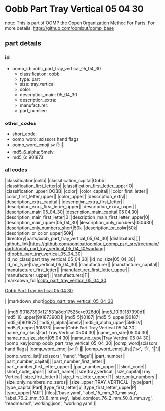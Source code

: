 # Oobb Part Tray Vertical 05 04 30  

note: This is part of OOMP the Oopen Organization Method For Parts. For more details: https://github.com/oomlout/oomp_base

##  part details





### id
* oomp_id: oobb_part_tray_vertical_05_04_30
  * classification: oobb
  * type: part
  * size: tray_vertical
  * color: 
  * description_main: 05_04_30
  * description_extra: 
  * manufacturer: 
  * part_number: 

### other_codes
* short_code: 
* oomp_word: scissors hand flags
* oomp_word_emoji :scissors: :hand: :flags:
* md5_6_alpha: 5melv
* md5_6: 901873

### all codes 
|classification|oobb|
|classification_capital|Oobb|
|classification_first_letter|o|
|classification_first_letter_upper|O|
|classification_upper|OOBB|
|color||
|color_capital||
|color_first_letter||
|color_first_letter_upper||
|color_upper||
|description_extra||
|description_extra_capital||
|description_extra_first_letter||
|description_extra_first_letter_upper||
|description_extra_upper||
|description_main|05_04_30|
|description_main_capital|05 04.30|
|description_main_first_letter|0|
|description_main_first_letter_upper|0|
|description_main_upper|05_04_30|
|description_only_numbers|050430|
|description_only_numbers_short|50k|
|description_or_color|50k|
|description_or_color_upper|50K|
|directory|parts/oobb_part_tray_vertical_05_04_30|
|distributors|[]|
|github_link|https://github.com/oomlout/oomlout_oomp_part_src/tree/main/parts/oobb_part_tray_vertical_05_04_30/working|
|id|oobb_part_tray_vertical_05_04_30|
|id_no_class|part_tray_vertical_05_04_30|
|id_no_size|05_04_30|
|id_no_type|tray_vertical_05_04_30|
|manufacturer||
|manufacturer_capital||
|manufacturer_first_letter||
|manufacturer_first_letter_upper||
|manufacturer_upper||
|manufacturers|[]|
|markdown_full|[oobb_part_tray_vertical_05_04_30](https://github.com/oomlout/oomlout_oomp_part_src/tree/main/parts/oobb_part_tray_vertical_05_04_30/working)<br>[](https://github.com/oomlout/oomlout_oomp_part_src/tree/main/parts/oobb_part_tray_vertical_05_04_30/working)<br>[Oobb Part Tray Vertical 05 04 30](https://github.com/oomlout/oomlout_oomp_part_src/tree/main/parts/oobb_part_tray_vertical_05_04_30/working)<br><br>|
|markdown_short|[oobb_part_tray_vertical_05_04_30](https://github.com/oomlout/oomlout_oomp_part_src/tree/main/parts/oobb_part_tray_vertical_05_04_30/working)<br><br>|
|md5|90187390d121531a8cb17525c4c926d0|
|md5_10|90187390d1|
|md5_10_upper|90187390D1|
|md5_5|90187|
|md5_5_upper|90187|
|md5_6|901873|
|md5_6_alpha|5melv|
|md5_6_alpha_upper|5MELV|
|md5_6_upper|901873|
|name|Oobb Part Tray Vertical 05 04 30|
|name_no_class|Part Tray Vertical 05 04 30|
|name_no_size|05 04 30|
|name_no_size_short|05 04 30|
|name_no_type|Tray Vertical 05 04 30|
|oomp_key|oomp_oobb_part_tray_vertical_05_04_30|
|oomp_word|scissors hand flags|
|oomp_word_emoji|:scissors: :hand: :flags:|
|oomp_word_emoji_list|[':scissors:', ':hand:', ':flags:']|
|oomp_word_list|['scissors', 'hand', 'flags']|
|part_number||
|part_number_capital||
|part_number_first_letter||
|part_number_first_letter_upper||
|part_number_upper||
|short_code||
|short_code_upper||
|short_name||
|size|tray_vertical|
|size_capital|Tray Vertical|
|size_first_letter|t|
|size_first_letter_upper|T|
|size_only_numbers||
|size_only_numbers_no_zeros||
|size_upper|TRAY_VERTICAL|
|type|part|
|type_capital|Part|
|type_first_letter|p|
|type_first_letter_upper|P|
|type_upper|PART|
|files|['base.yaml', 'label_15_mm_30_mm.svg', 'label_76_2_mm_50_8_mm.svg', 'label_oomlout_76_2_mm_50_8_mm.svg', 'readme.md', 'working.json', 'working.yaml']|
